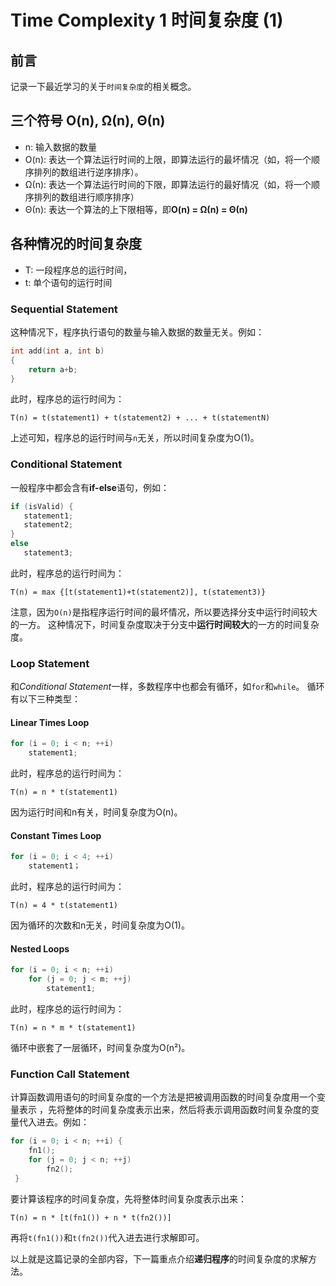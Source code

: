 # Time Complexity 1  时间复杂度 (1)

## 前言
记录一下最近学习的关于`时间复杂度`的相关概念。

## 三个符号 O(n), Ω(n), Θ(n)
- n: 输入数据的数量
- O(n): 表达一个算法运行时间的上限，即算法运行的最坏情况（如，将一个顺序排列的数组进行逆序排序）。
- Ω(n): 表达一个算法运行时间的下限，即算法运行的最好情况（如，将一个顺序排列的数组进行顺序排序）
- Θ(n): 表达一个算法的上下限相等，即**O(n) = Ω(n) = Θ(n)**

## 各种情况的时间复杂度
- T: 一段程序总的运行时间， 
- t: 单个语句的运行时间

### Sequential Statement
这种情况下，程序执行语句的数量与输入数据的数量无关。例如：

```c
int add(int a, int b)
{
    return a+b;
}
```

此时，程序总的运行时间为：

```
T(n) = t(statement1) + t(statement2) + ... + t(statementN)
```
上述可知，程序总的运行时间与`n`无关，所以时间复杂度为O(1)。

### Conditional Statement
一般程序中都会含有**if-else**语句，例如：

```c
if (isValid) {
   statement1;
   statement2;
} 
else 
   statement3;
```

此时，程序总的运行时间为：

```
T(n) = max {[t(statement1)+t(statement2)], t(statement3)}
```
注意，因为`O(n)`是指程序运行时间的最坏情况，所以要选择分支中运行时间较大的一方。
这种情况下，时间复杂度取决于分支中**运行时间较大**的一方的时间复杂度。

### Loop Statement
和*Conditional Statement*一样，多数程序中也都会有循环，如`for`和`while`。
循环有以下三种类型：

#### Linear Times Loop
```c
for (i = 0; i < n; ++i)
    statement1;
```

此时，程序总的运行时间为：
```
T(n) = n * t(statement1)
```
因为运行时间和n有关，时间复杂度为O(n)。

#### Constant Times Loop
```c
for (i = 0; i < 4; ++i)
    statement1；
```

此时，程序总的运行时间为：
```
T(n) = 4 * t(statement1)
```
因为循环的次数和n无关，时间复杂度为O(1)。

#### Nested Loops 
```c
for (i = 0; i < n; ++i)
    for (j = 0; j < m; ++j)
        statement1;
```

此时，程序总的运行时间为：
```
T(n) = n * m * t(statement1)
```
循环中嵌套了一层循环，时间复杂度为O(n²)。

### Function Call Statement
计算函数调用语句的时间复杂度的一个方法是把被调用函数的时间复杂度用一个变量表示
，先将整体的时间复杂度表示出来，然后将表示调用函数时间复杂度的变量代入进去。例如：
```c
for (i = 0; i < n; ++i) {
    fn1();
    for (j = 0; j < n; ++j)
        fn2();
 }
```
要计算该程序的时间复杂度，先将整体时间复杂度表示出来：
```
T(n) = n * [t(fn1()) + n * t(fn2())]
```
再将`t(fn1())`和`t(fn2())`代入进去进行求解即可。


以上就是这篇记录的全部内容，下一篇重点介绍**递归程序**的时间复杂度的求解方法。

